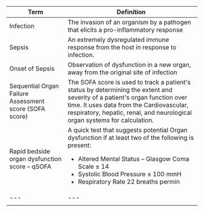 
| **Term** | **Definition** |
| ---- | ---------- |
| Infection | The invasion of an organism by a pathogen that elicits a pro-inflammatory response |
| Sepsis | An extremely dysregulated immune response from the host in response to infection. |
| Onset of Sepsis | Observation of dysfunction in a new organ, away from the original site of infection |
| Sequential Organ Failure Assessment score (SOFA score) | The SOFA score is used to track a patient's status by determining the extent and severity of a patient's organ function over time. It uses data from the Cardiovascular, respiratory, hepatic, renal, and neurological organ systems for calculation. |
| Rapid bedside organ dysfunction score – qSOFA | A quick test that suggests potential Organ dysfunction if at least two of the following is present: <ul> <li> Altered Mental Status – Glasgow Coma Scale ≤ 14 </li> <li>  Systolic Blood Pressure ≤ 100 mmH </li><li>  Respiratory Rate 22 breaths permin </li></ul>|
|---| ---|
|   |   |
